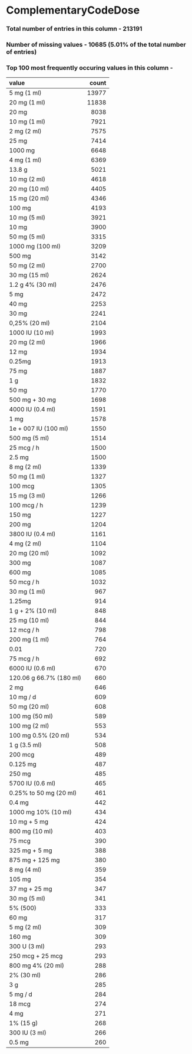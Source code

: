 
# ComplementaryCodeDose

### Total number of entries in this column - 213191

### Number of missing values - 10685 (5.01% of the total number of entries)

### Top 100 most frequently occuring values in this column -

| value                   |   count |
|:------------------------|--------:|
| 5 mg (1 ml)             |   13977 |
| 20 mg (1 ml)            |   11838 |
| 20 mg                   |    8038 |
| 10 mg (1 ml)            |    7921 |
| 2 mg (2 ml)             |    7575 |
| 25 mg                   |    7414 |
| 1000 mg                 |    6648 |
| 4 mg (1 ml)             |    6369 |
| 13.8 g                  |    5021 |
| 10 mg (2 ml)            |    4618 |
| 20 mg (10 ml)           |    4405 |
| 15 mg (20 ml)           |    4346 |
| 100 mg                  |    4193 |
| 10 mg (5 ml)            |    3921 |
| 10 mg                   |    3900 |
| 50 mg (5 ml)            |    3315 |
| 1000 mg (100 ml)        |    3209 |
| 500 mg                  |    3142 |
| 50 mg (2 ml)            |    2700 |
| 30 mg (15 ml)           |    2624 |
| 1.2 g 4% (30 ml)        |    2476 |
| 5 mg                    |    2472 |
| 40 mg                   |    2253 |
| 30 mg                   |    2241 |
| 0,25% (20 ml)           |    2104 |
| 1000 IU (10 ml)         |    1993 |
| 20 mg (2 ml)            |    1966 |
| 12 mg                   |    1934 |
| 0.25mg                  |    1913 |
| 75 mg                   |    1887 |
| 1 g                     |    1832 |
| 50 mg                   |    1770 |
| 500 mg + 30 mg          |    1698 |
| 4000 IU (0.4 ml)        |    1591 |
| 1 mg                    |    1578 |
| 1e + 007 IU (100 ml)    |    1550 |
| 500 mg (5 ml)           |    1514 |
| 25 mcg / h              |    1500 |
| 2.5 mg                  |    1500 |
| 8 mg (2 ml)             |    1339 |
| 50 mg (1 ml)            |    1327 |
| 100 mcg                 |    1305 |
| 15 mg (3 ml)            |    1266 |
| 100 mcg / h             |    1239 |
| 150 mg                  |    1227 |
| 200 mg                  |    1204 |
| 3800 IU (0.4 ml)        |    1161 |
| 4 mg (2 ml)             |    1104 |
| 20 mg (20 ml)           |    1092 |
| 300 mg                  |    1087 |
| 600 mg                  |    1085 |
| 50 mcg / h              |    1032 |
| 30 mg (1 ml)            |     967 |
| 1.25mg                  |     914 |
| 1 g + 2% (10 ml)        |     848 |
| 25 mg (10 ml)           |     844 |
| 12 mcg / h              |     798 |
| 200 mg (1 ml)           |     764 |
| 0.01                    |     720 |
| 75 mcg / h              |     692 |
| 6000 IU (0.6 ml)        |     670 |
| 120.06 g 66.7% (180 ml) |     660 |
| 2 mg                    |     646 |
| 10 mg / d               |     609 |
| 50 mg (20 ml)           |     608 |
| 100 mg (50 ml)          |     589 |
| 100 mg (2 ml)           |     553 |
| 100 mg 0.5% (20 ml)     |     534 |
| 1 g (3.5 ml)            |     508 |
| 200 mcg                 |     489 |
| 0.125 mg                |     487 |
| 250 mg                  |     485 |
| 5700 IU (0.6 ml)        |     465 |
| 0.25% to 50 mg (20 ml)  |     461 |
| 0.4 mg                  |     442 |
| 1000 mg 10% (10 ml)     |     434 |
| 10 mg + 5 mg            |     424 |
| 800 mg (10 ml)          |     403 |
| 75 mcg                  |     390 |
| 325 mg + 5 mg           |     388 |
| 875 mg + 125 mg         |     380 |
| 8 mg (4 ml)             |     359 |
| 105 mg                  |     354 |
| 37 mg + 25 mg           |     347 |
| 30 mg (5 ml)            |     341 |
| 5% (500)                |     333 |
| 60 mg                   |     317 |
| 5 mg (2 ml)             |     309 |
| 160 mg                  |     309 |
| 300 U (3 ml)            |     293 |
| 250 mcg + 25 mcg        |     293 |
| 800 mg 4% (20 ml)       |     288 |
| 2% (30 ml)              |     286 |
| 3 g                     |     285 |
| 5 mg / d                |     284 |
| 18 mcg                  |     274 |
| 4 mg                    |     271 |
| 1% (15 g)               |     268 |
| 300 IU (3 ml)           |     266 |
| 0.5 mg                  |     260 |

